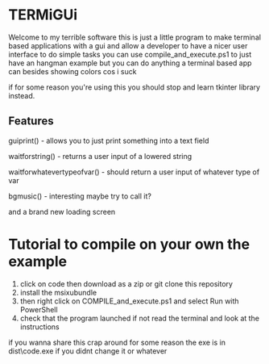 # TERMiGUi
Welcome to my terrible software
this is just a little program to make terminal based applications with a gui and allow a developer to have a nicer user interface to do simple tasks
you can use compile_and_execute.ps1 to just have an hangman example but you can do anything a terminal based app can besides showing colors cos i suck

if for some reason you're using this you should stop and learn tkinter library instead.

## Features
guiprint() - allows you to just print something into a text field

waitforstring() - returns a user input of a lowered string

waitforwhatevertypeofvar() - should return a user input of whatever type of var

bgmusic() - interesting maybe try to call it?

and a brand new loading screen

# Tutorial to compile on your own the example

1. click on code then download as a zip or git clone this repository
2. install the msixubundle
3. then right click on COMPILE_and_execute.ps1 and select Run with PowerShell
4. check that the program launched if not read the terminal and look at the instructions 

if you wanna share this crap around for some reason the exe is in dist\code.exe if you didnt change it or whatever